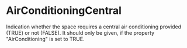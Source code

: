 AirConditioningCentral
======================

Indication whether the space requires a central air conditioning provided (TRUE) or not (FALSE).
It should only be given, if the property "AirConditioning" is set to TRUE.
